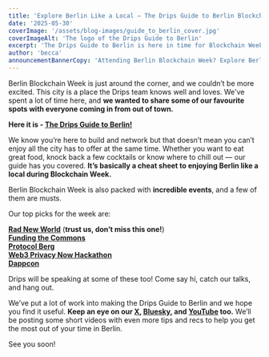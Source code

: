 ```yaml
---
title: 'Explore Berlin Like a Local — The Drips Guide to Berlin Blockchain Week'
date: '2025-05-30'
coverImage: '/assets/blog-images/guide_to_berlin_cover.jpg'
coverImageAlt: 'The logo of the Drips Guide to Berlin'
excerpt: 'The Drips Guide to Berlin is here in time for Blockchain Week.'
author: 'becca'
announcementBannerCopy: 'Attending Berlin Blockchain Week? Explore Berlin like a local with The Drips Guide to Berlin'
---
```


Berlin Blockchain Week is just around the corner, and we couldn’t be more excited. This city is a place the Drips team knows well and loves. We've spent a lot of time here, and **we wanted to share some of our favourite spots with everyone coming in from out of town.**

**Here it is \- [The Drips Guide to Berlin\!](https://berlin.drips.network/)**

We know you’re here to build and network but that doesn’t mean you can’t enjoy all the city has to offer at the same time. Whether you want to eat great food, knock back a few cocktails or know where to chill out — our guide has you covered. **It’s basically a cheat sheet to enjoying Berlin like a local during Blockchain Week.**

Berlin Blockchain Week is also packed with **incredible events**, and a few of them are musts.

Our top picks for the week are:

[**Rad New World**](https://lu.ma/7kts2ajf) (**trust us, don’t miss this one!**)  
[**Funding the Commons**](https://lu.ma/ftc-berlin-2025)  
[**Protocol Berg**](https://protocol.berlin/)  
[**Web3 Privacy Now Hackathon**](https://hackathon.web3privacy.info/)  
[**Dappcon**](https://dappcon.io/)

Drips will be speaking at some of these too! Come say hi, catch our talks, and hang out.

We’ve put a lot of work into making the Drips Guide to Berlin and we hope you find it useful. **Keep an eye on our [X](https://x.com/dripsnetwork), [Bluesky](https://bsky.app/profile/drips.network), and [YouTube](https://www.youtube.com/@Dripsnetwork) too.** We’ll be posting some short videos with even more tips and recs to help you get the most out of your time in Berlin.

See you soon!
